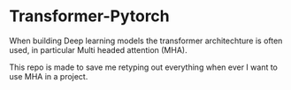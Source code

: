 # Transformer-Pytorch
When building Deep learning models the transformer architechture is often used, in particular Multi headed attention (MHA).

This repo is made to save me retyping out everything when ever I want to use MHA in a project.
